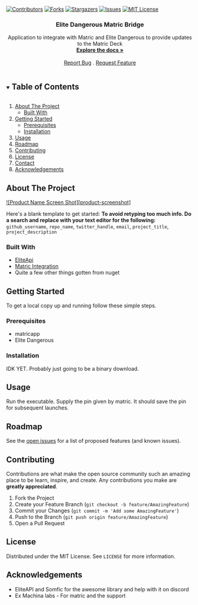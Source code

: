 ﻿[![Contributors][contributors-shield]][contributors-url]
[![Forks][forks-shield]][forks-url]
[![Stargazers][stars-shield]][stars-url]
[![Issues][issues-shield]][issues-url]
[![MIT License][license-shield]][license-url]


  <h3 align="center">Elite Dangerous Matric Bridge</h3>

  <p align="center">
    Application to integrate with Matric and Elite Dangerous to provide updates to the Matric Deck
    <br />
    <a href="https://github.com/geekbozu/EliteDangerousMatricBridge"><strong>Explore the docs »</strong></a>
    <br />
    <br />
    <a href="https://github.com/geekbozu/EliteDangerousMatricBridge/issues">Report Bug</a>
    .
    <a href="https://github.com/geekbozu/EliteDangerousMatricBridge/issues">Request Feature</a>
  </p>
</p>



<!-- TABLE OF CONTENTS -->
<details open="open">
  <summary><h2 style="display: inline-block">Table of Contents</h2></summary>
  <ol>
    <li>
      <a href="#about-the-project">About The Project</a>
      <ul>
        <li><a href="#built-with">Built With</a></li>
      </ul>
    </li>
    <li>
      <a href="#getting-started">Getting Started</a>
      <ul>
        <li><a href="#prerequisites">Prerequisites</a></li>
        <li><a href="#installation">Installation</a></li>
      </ul>
    </li>
    <li><a href="#usage">Usage</a></li>
    <li><a href="#roadmap">Roadmap</a></li>
    <li><a href="#contributing">Contributing</a></li>
    <li><a href="#license">License</a></li>
    <li><a href="#contact">Contact</a></li>
    <li><a href="#acknowledgements">Acknowledgements</a></li>
  </ol>
</details>



<!-- ABOUT THE PROJECT -->
## About The Project

[![Product Name Screen Shot][product-screenshot]](https://example.com)

Here's a blank template to get started:
**To avoid retyping too much info. Do a search and replace with your text editor for the following:**
`github_username`, `repo_name`, `twitter_handle`, `email`, `project_title`, `project_description`


### Built With

* [EliteApi](https://github.com/EliteAPI/EliteAPI/)
* [Matric Integration](https://matricapp.com/)
* Quite a few other things gotten from nuget 




<!-- GETTING STARTED -->
## Getting Started

To get a local copy up and running follow these simple steps.

### Prerequisites

* matricapp
* Elite Dangerous 

### Installation

IDK YET. Probably just going to be a binary download. 



<!-- USAGE EXAMPLES -->
## Usage

Run the executable. Supply the pin given by matric. It should save the pin for subsequent launches.  



<!-- ROADMAP -->
## Roadmap

See the [open issues](https://github.com/geekbozu/EliteDangerousMatricBridge/issues) for a list of proposed features (and known issues).



<!-- CONTRIBUTING -->
## Contributing

Contributions are what make the open source community such an amazing place to be learn, inspire, and create. Any contributions you make are **greatly appreciated**.

1. Fork the Project
2. Create your Feature Branch (`git checkout -b feature/AmazingFeature`)
3. Commit your Changes (`git commit -m 'Add some AmazingFeature'`)
4. Push to the Branch (`git push origin feature/AmazingFeature`)
5. Open a Pull Request



<!-- LICENSE -->
## License

Distributed under the MIT License. See `LICENSE` for more information.


<!-- ACKNOWLEDGEMENTS -->
## Acknowledgements

* EliteAPI and Somfic for the awesome library and help with it on discord
* Ex Machina labs - For matric and the support






<!-- MARKDOWN LINKS & IMAGES -->
<!-- https://www.markdownguide.org/basic-syntax/#reference-style-links -->
[contributors-shield]: https://img.shields.io/github/contributors/geekbozu/EliteDangerousMatricBridge.svg?style=for-the-badge
[contributors-url]: https://github.com/geekbozu/EliteDangerousMatricBridge/graphs/contributors
[forks-shield]: https://img.shields.io/github/forks/geekbozu/EliteDangerousMatricBridge.svg?style=for-the-badge
[forks-url]: https://github.com/geekbozu/EliteDangerousMatricBridge/network/members
[stars-shield]: https://img.shields.io/github/stars/geekbozu/EliteDangerousMatricBridge.svg?style=for-the-badge
[stars-url]: https://github.com/geekbozu/EliteDangerousMatricBridge/stargazers
[issues-shield]: https://img.shields.io/github/issues/geekbozu/EliteDangerousMatricBridge.svg?style=for-the-badge
[issues-url]: https://github.com/geekbozu/EliteDangerousMatricBridge/issues
[license-shield]: https://img.shields.io/github/license/geekbozu/EliteDangerousMatricBridge.svg?style=for-the-badge
[license-url]: https://github.com/geekbozu/EliteDangerousMatricBridge/blob/master/LICENSE.txt
